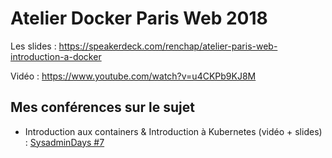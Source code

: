 
# Atelier Docker Paris Web 2018

Les slides : https://speakerdeck.com/renchap/atelier-paris-web-introduction-a-docker

Vidéo : https://www.youtube.com/watch?v=u4CKPb9KJ8M


## Mes conférences sur le sujet

- Introduction aux containers & Introduction à Kubernetes (vidéo + slides) : [SysadminDays #7](https://sysadmindays.fr/7/)

